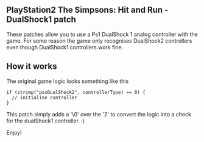 PlayStation2 The Simpsons: Hit and Run - DualShock1 patch
--------------------------------------------

These patches allow you to use a Ps1 DualShock 1 analog controller with the game.
For some reason the game only recognises DualShock2 controllers even though DualShock1 controllers work fine.

How it works
------------

The original game logic looks something like this

```
if (strcmp("psxDualShock2", controllerType) == 0) {
  // initialise controller
}
```

This patch simply adds a '\0' over the '2' to convert the logic into a check for the dualShock1 controller. :)

Enjoy!

